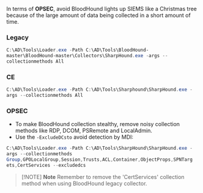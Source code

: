 In terms of **OPSEC**, avoid BloodHound lights up SIEMS like a Christmas tree because of the large amount of data being collected in a short amount of time.

### Legacy
```powershell
C:\AD\Tools\Loader.exe -Path C:\AD\Tools\BloodHound-
master\BloodHound-master\Collectors\SharpHound.exe -args --
collectionmethods All
```

### CE
```powershell
C:\AD\Tools\Loader.exe -Path C:\AD\Tools\Sharphound\SharpHound.exe -
args --collectionmethods All
```

### OPSEC
-  To make BloodHound collection stealthy, remove noisy collection methods like RDP, DCOM, PSRemote and LocalAdmin.
- Use the `-ExcludeDCsto` avoid detection by MDI:

```powershell
C:\AD\Tools\Loader.exe -Path C:\AD\Tools\SharpHound\SharpHound.exe -
args --collectionmethods
Group,GPOLocalGroup,Session,Trusts,ACL,Container,ObjectProps,SPNTarg
ets,CertServices --excludedcs
```

> [!NOTE] **Note**
> Remember to remove the 'CertServices' collection method when using BloodHound legacy collector.
